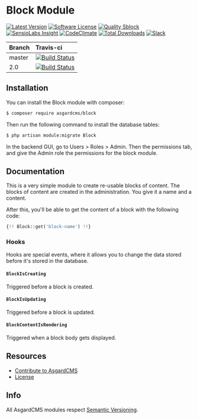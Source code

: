 # Block Module

[![Latest Version](https://img.shields.io/github/release/asgardcms/block.svg?style=flat-square)](https://github.com/asgardcms/block/releases)
[![Software License](https://img.shields.io/badge/license-MIT-brightgreen.svg?style=flat-square)](LICENSE.md)
[![Quality Sblock](https://img.shields.io/scrutinizer/g/asgardcms/block.svg?style=flat-square)](https://scrutinizer-ci.com/g/asgardcms/block)
[![SensioLabs Insight](https://img.shields.io/sensiolabs/i/650c6d28-e888-4bbc-a57b-cf684d3fe7bf.svg)](https://insight.sensiolabs.com/projects/650c6d28-e888-4bbc-a57b-cf684d3fe7bf)
[![CodeClimate](https://img.shields.io/codeclimate/github/AsgardCms/Block.svg)](https://codeclimate.com/github/AsgardCms/Block)
[![Total Downloads](https://img.shields.io/packagist/dt/asgardcms/block.svg?style=flat-square)](https://packagist.org/packages/asgardcms/block)
[![Slack](http://slack.asgardcms.com/badge.svg)](http://slack.asgardcms.com/)


| Branch | Travis-ci                                                                                                         |
|:-------|:------------------------------------------------------------------------------------------------------------------|
| master | [![Build Status](https://travis-ci.org/AsgardCms/Block.svg?branch=master)](https://travis-ci.org/AsgardCms/Block) |
| 2.0       | [![Build Status](https://travis-ci.org/AsgardCms/Block.svg?branch=2.0)](https://travis-ci.org/AsgardCms/Block) |

## Installation

You can install the Block module with composer:

```sh
$ composer require asgardcms/block
```

Then run the following command to install the database tables:

```sh
$ php artisan module:migrate Block
```

In the backend GUI, go to Users > Roles > Admin. Then the permissions tab, and give the Admin role the permissions for the block module.

## Documentation

This is a very simple module to create re-usable blocks of content. The blocks of content are created in the administration. You give it a name and a content.

After this, you'll be able to get the content of a block with the following code:

``` php
{!! Block::get('block-name') !!}
```


### Hooks

Hooks are special events, where it allows you to change the data stored before it's stored in the database.

#### `BlockIsCreating`

Triggered before a block is created.

#### `BlockIsUpdating`

Triggered before a block is updated.

#### `BlockContentIsRendering`

Triggered when a block body gets displayed.

## Resources

- [Contribute to AsgardCMS](https://asgardcms.com/en/docs/getting-started/contributing)
- [License](LICENSE.md)


## Info

All AsgardCMS modules respect [Semantic Versioning](http://semver.org/).
